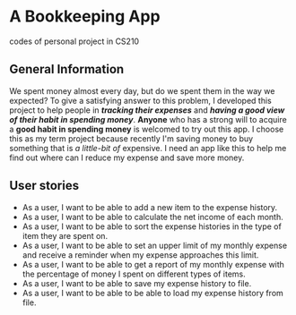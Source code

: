 # A Bookkeeping App
codes of personal project in CS210

## General Information

We spent money almost every day, but do we spent them in the way we expected? To give a satisfying answer to this
problem, I developed this project to help people in ***tracking their expenses*** and 
***having a good view of their habit in spending money***. **Anyone** who has a strong will
to acquire a **good habit in spending money** is welcomed to try out this app. I choose this 
as my term project because recently I'm saving money to buy something that is *a little-bit of* expensive. 
I need an app like this to help me find out where can I reduce my expense and save more money.

## User stories

- As a user, I want to be able to add a new item to the expense history.
- As a user, I want to be able to calculate the net income of each month.
- As a user, I want to be able to sort the expense histories in the type of item they are spent on.
- As a user, I want to be able to set an upper limit of my monthly expense and receive a reminder when my expense 
approaches this limit.
- As a user, I want to be able to get a report of my monthly expense with the percentage of money I spent on 
different types of items. 
- As a user, I want to be able to save my expense history to file.
- As a user, I want to be able to be able to load my expense history from file.


